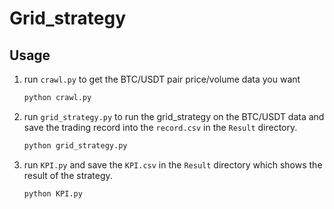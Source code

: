# Grid_strategy

## Usage

1. run `crawl.py` to get the BTC/USDT pair price/volume data you want 
   ```sh
   python crawl.py
   ```
   
2. run `grid_strategy.py` to run the grid_strategy on the BTC/USDT data and save the trading record into the `record.csv` in the `Result` directory. 
   ```sh
   python grid_strategy.py
   ```

3. run `KPI.py` and save the `KPI.csv` in the `Result` directory which shows the result of the strategy.
   ```sh
   python KPI.py
   ```

   